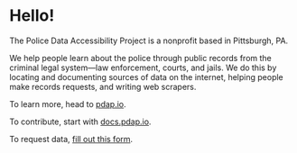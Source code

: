 # Hello!
The Police Data Accessibility Project is a nonprofit based in Pittsburgh, PA.

We help people learn about the police through public records from the criminal legal system&mdash;law enforcement, courts, and jails. We do this by locating and documenting sources of data on the internet, helping people make records requests, and writing web scrapers.

To learn more, head to [pdap.io](https://pdap.io). 

To contribute, start with [docs.pdap.io](https://docs.pdap.io).

To request data, [fill out this form](https://airtable.com/shrbFfWk6fjzGnNsk).

